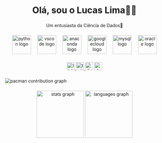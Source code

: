 <h1 align="center">Olá, sou o Lucas Lima👋🏽</h1>

###

<p align="center">Um entusiasta da Ciência de Dados🤖</p>

###

<div align="center">
  <img src="https://skillicons.dev/icons?i=py" height="60" alt="python logo"  />
  <img width="12" />
  <img src="https://cdn.jsdelivr.net/gh/devicons/devicon/icons/vscode/vscode-original.svg" height="60" alt="vscode logo"  />
  <img width="12" />
  <img src="https://cdn.jsdelivr.net/gh/devicons/devicon/icons/anaconda/anaconda-original.svg" height="60" alt="anaconda logo"  />
  <img width="12" />
  <img src="https://cdn.jsdelivr.net/gh/devicons/devicon/icons/googlecloud/googlecloud-original.svg" height="60" alt="googlecloud logo"  />
  <img width="12" />
  <img src="https://cdn.jsdelivr.net/gh/devicons/devicon/icons/mysql/mysql-original.svg" height="60" alt="mysql logo"  />
  <img width="12" />
  <img src="https://cdn.jsdelivr.net/gh/devicons/devicon/icons/oracle/oracle-original.svg" height="60" alt="oracle logo"  />
</div>

###

<div align="center">
  <a href="https://www.linkedin.com/in/lucaslima-s/" target="_blank">
    <img src="https://img.shields.io/static/v1?message=LinkedIn&logo=linkedin&label=&color=486E64&logoColor=white&labelColor=&style=for-the-badge" height="25" alt="linkedin logo"  />
  </a>
  <a href="https://x.com/bylucalima" target="_blank">
    <img src="https://img.shields.io/static/v1?message=Twitter&logo=twitter&label=&color=486E64&logoColor=white&labelColor=&style=for-the-badge" height="25" alt="twitter logo"  />
  </a>
  <img src="https://img.shields.io/static/v1?message=Discord&logo=discord&label=&color=486E64&logoColor=white&labelColor=&style=for-the-badge" height="25" alt="discord logo"  />
  <a href="https://dev.to/bylucalima" target="_blank">
    <img src="https://img.shields.io/static/v1?message=dev.to&logo=dev.to&label=&color=486E64&logoColor=white&labelColor=&style=for-the-badge" height="25" alt="devto logo"  />
  </a>
</div>

###

<picture>
  <source media="(prefers-color-scheme: dark)" srcset="https://raw.githubusercontent.com/lucalima-s/lucalima-s/output/pacman-contribution-graph-dark.svg">
  <source media="(prefers-color-scheme: light)" srcset="https://raw.githubusercontent.com/lucalima-s/lucalima-s/output/pacman-contribution-graph.svg">
  <img alt="pacman contribution graph" src="https://raw.githubusercontent.com/lucalima-s/lucalima-s/output/pacman-contribution-graph.svg">
</picture>

###

<div align="center">
  <img src="https://github-readme-stats.vercel.app/api?username=lucalima-s&hide_title=false&hide_rank=false&show_icons=true&include_all_commits=true&count_private=true&disable_animations=false&theme=gruvbox_light&locale=en&hide_border=false&order=1" height="150" alt="stats graph"  />
  <img src="https://github-readme-stats.vercel.app/api/top-langs?username=lucalima-s&locale=en&hide_title=false&layout=compact&card_width=320&langs_count=5&theme=gruvbox_light&hide_border=false&order=2" height="150" alt="languages graph"  />
</div>

###
